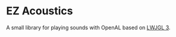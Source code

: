# EZ Acoustics

A small library for playing sounds with OpenAL based on [LWJGL 3][lwjgl].


[comment]: <> (collection of links sorted alphabetically ascending)
[lwjgl]: https://www.lwjgl.org/